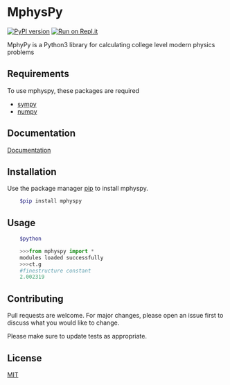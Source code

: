 # MphysPy

[![PyPI version](https://badge.fury.io/py/mphyspy.svg)](https://badge.fury.io/py/mphyspy)
[![Run on Repl.it](https://repl.it/badge/github/eunchan1001/mphyspy)](https://repl.it/github/eunchan1001/mphyspy)

MphyPy is a Python3 library for calculating college level modern physics problems

## Requirements

To use mphyspy, these packages are required

- [sympy](https://www.sympy.org/en/index.html)
- [numpy](https://numpy.org)

## Documentation

[Documentation](DOCUMENTATION.md)

## Installation

Use the package manager [pip](https://pip.pypa.io/en/stable/) to install mphyspy.

```bash
    $pip install mphyspy
```
## Usage
```bash
    $python
```
```python
    >>>from mphyspy import *
    modules loaded successfully
    >>>ct.g
    #finestructure constant
    2.002319
```
## Contributing

Pull requests are welcome. For major changes, please open an issue first to discuss what you would like to change.

Please make sure to update tests as appropriate.

## License

[MIT](https://choosealicense.com/licenses/mit/)
